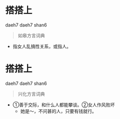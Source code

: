 # 搭搭上
daeh7 daeh7 shan6
> 如皋方言词典
- 指女人乱搞性关系，或指人。

# 搭搭上
daeh7 daeh7 shan6
> 兴化方言词典
- ①善于交际，和什么人都能攀谈。②女人作风败坏
  - 她是～，不问甚的人，只要有钱就行。
